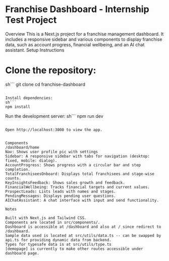 # Franchise Dashboard - Internship Test Project
Overview
This is a Next.js project for a franchise management dashboard. It includes a responsive sidebar and various components to display franchise data, such as account progress, financial wellbeing, and an AI chat assistant.
Setup Instructions

# Clone the repository:
sh```
git clone <repository-url>
cd franchise-dashboard
```

Install dependencies:
sh```
npm install
```

Run the development server:
sh```
npm run dev
```

Open http://localhost:3000 to view the app.


Components
/dashboard/home
Nav: Shows user profile pic with settings
Sidebar: A responsive sidebar with tabs for navigation (desktop: fixed, mobile: dialog).
AccountProgress: Shows progress with a circular bar and step completion.
TotalFranchiseesOnboard: Displays total franchisees and stage-wise counts.
KeyInsightsFeedback: Shows sales growth and feedback.
FinancialWellbeing: Tracks financial targets and current values.
ProspectLeads: Lists leads with names and stages.
PendingMessages: Displays pending user questions.
AIChatAssistant: A chat interface with input and send functionality.

Notes

Built with Next.js and Tailwind CSS.
Components are located in src/components/.
Dashboard is accessible at /dashboard and also at / since redirect to /dashboard.
Sample data used is located at src/utils/data.ts -- can be swapped by api.ts for providing dynamic data from backend.
Types for typesafe data is at src/utils/type.ts
[demopage] is currently to make other routes accessible under dashboard page.
